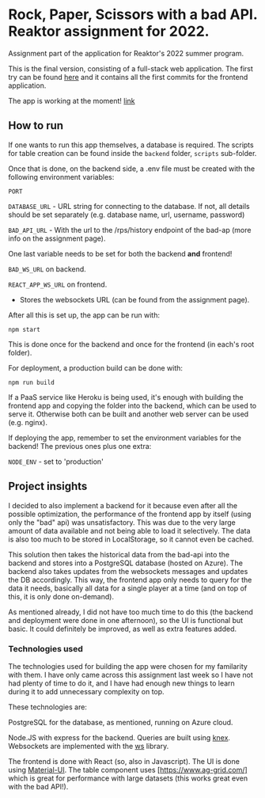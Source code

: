 # Rock, Paper, Scissors with a bad API. Reaktor assignment for 2022.

Assignment part of the application for Reaktor's 2022 summer program.

This is the final version, consisting of a full-stack web application. The first try can be found [here](https://github.com/ernven/reaktor-2022/) and it contains all the first commits for the frontend application.


The app is working at the moment! [link]()

## How to run

If one wants to run this app themselves, a database is required. The scripts for table creation can be found inside the `backend` folder, `scripts` sub-folder.

Once that is done, on the backend side, a .env file must be created with the following environment variables:

`PORT`

`DATABASE_URL` - URL string for connecting to the database. If not, all details should be set separately (e.g. database name, url, username, password)

`BAD_API_URL` - With the url to the /rps/history endpoint of the bad-ap (more info on the assignment page).

One last variable needs to be set for both the backend **and** frontend!

`BAD_WS_URL` on backend.

`REACT_APP_WS_URL` on frontend.
    
  - Stores the websockets URL (can be found from the assignment page).

After all this is set up, the app can be run with:

    npm start

This is done once for the backend and once for the frontend (in each's root folder).

For deployment, a production build can be done with:

    npm run build
    
If a PaaS service like Heroku is being used, it's enough with building the frontend app and copying the folder into the backend, which can be used to serve it. Otherwise both can be built and another web server can be used (e.g. nginx).

If deploying the app, remember to set the environment variables for the backend! The previous ones plus one extra:

`NODE_ENV` - set to 'production'


## Project insights

I decided to also implement a backend for it because even after all the possible optimization, the performance of the frontend app by itself (using only the "bad" api) was unsatisfactory. This was due to the very large amount of data available and not being able to load it selectively. The data is also too much to be stored in LocalStorage, so it cannot even be cached.

This solution then takes the historical data from the bad-api into the backend and stores into a PostgreSQL database (hosted on Azure). The backend also takes updates from the websockets messages and updates the DB accordingly. This way, the frontend app only needs to query for the data it needs, basically all data for a single player at a time (and on top of this, it is only done on-demand).

As mentioned already, I did not have too much time to do this (the backend and deployment were done in one afternoon), so the UI is functional but basic. It could definitely be improved, as well as extra features added.

### Technologies used

The technologies used for building the app were chosen for my familarity with them. I have only came across this assignment last week so I have not had plenty of time to do it, and I have had enough new things to learn during it to add unnecessary complexity on top.

These technologies are:

PostgreSQL for the database, as mentioned, running on Azure cloud.

Node.JS with express for the backend.
Queries are built using [knex](https://knexjs.org/). Websockets are implemented with the [ws](https://www.npmjs.com/package/ws) library.

The frontend is done with React (so, also in Javascript).
The UI is done using [Material-UI](https://mui.com/). The table component uses [https://www.ag-grid.com/] which is great for performance with large datasets (this works great even with the bad API!).
